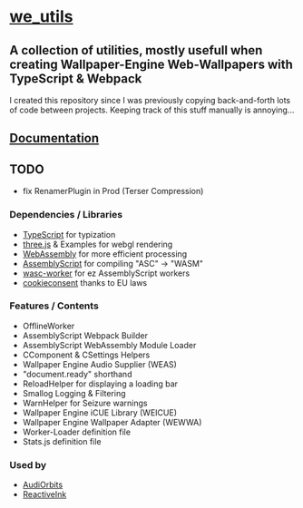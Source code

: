 # [we_utils](https://github.com/hexxone/we_utils)

## A collection of utilities, mostly usefull when creating Wallpaper-Engine Web-Wallpapers with TypeScript & Webpack

I created this repository since I was previously copying back-and-forth lots of code between projects.
Keeping track of this stuff manually is annoying...

## [Documentation](https://hexxone.github.io/we_utils)

## TODO

- fix RenamerPlugin in Prod (Terser Compression)

### Dependencies / Libraries

- [TypeScript](https://www.typescriptlang.org/) for typization
- [three.js](https://threejs.org/) & Examples for webgl rendering
- [WebAssembly](https://webassembly.org/) for more efficient processing
- [AssemblyScript](https://www.assemblyscript.org/) for compiling "ASC" -> "WASM"
- [wasc-worker](https://github.com/hexxone/wasc-worker) for ez AssemblyScript workers
- [cookieconsent](https://github.com/osano/cookieconsent) thanks to EU laws

### Features / Contents

- OfflineWorker
- AssemblyScript Webpack Builder
- AssemblyScript WebAssembly Module Loader
- CComponent & CSettings Helpers
- Wallpaper Engine Audio Supplier (WEAS)
- "document.ready" shorthand
- ReloadHelper for displaying a loading bar
- Smallog Logging & Filtering
- WarnHelper for Seizure warnings
- Wallpaper Engine iCUE Library (WEICUE)
- Wallpaper Engine Wallpaper Adapter (WEWWA)
- Worker-Loader definition file
- Stats.js definition file

### Used by

- [AudiOrbits](https://github.com/hexxone/audiorbits)
- [ReactiveInk](https://github.com/hexxone/ReactiveInk)
